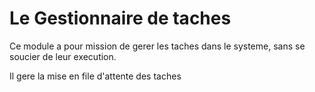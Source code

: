 # Le Gestionnaire de taches

Ce module a pour mission de gerer les taches dans le systeme, sans se soucier de leur execution.

Il gere la mise en file d'attente des taches
